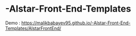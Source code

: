 # -Alstar-Front-End-Templates
Demo : https://malikbabayev95.github.io/-Alstar-Front-End-Templates/AlstarFrontEnd/
